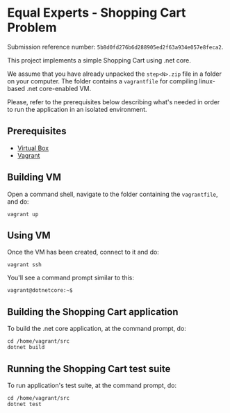 # Equal Experts - Shopping Cart Problem

Submission reference number: ````5b8d0fd276b6d288905ed2f63a934e057e8feca2````.

This project implements a simple Shopping Cart using .net core.

We assume that you have already unpacked the ````step<N>.zip```` file in a folder on your computer. The folder contains a ````vagrantfile```` for compiling linux-based .net core-enabled VM. 

Please, refer to the prerequisites below describing what's needed in order to run the application in an isolated environment.

## <a name="prerequisites"></a> Prerequisites

- [Virtual Box](https://www.virtualbox.org/)
- [Vagrant](https://www.vagrantup.com/downloads.html)

## <a name="buildingvm"></a> Building VM

Open a command shell, navigate to the folder containing the ````vagrantfile````, and do:
````
vagrant up
````

## <a name="usingvm"></a> Using VM

Once the VM has been created, connect to it and do:
````
vagrant ssh
````

You'll see a command prompt similar to this:
````
vagrant@dotnetcore:~$
````

## <a name="buildingapp"></a> Building the Shopping Cart application

To build the .net core application, at the command prompt, do:

````
cd /home/vagrant/src
dotnet build
````

## <a name="bruntestsuite"></a> Running the Shopping Cart test suite

To run application's test suite, at the command prompt, do:

````
cd /home/vagrant/src
dotnet test
````
